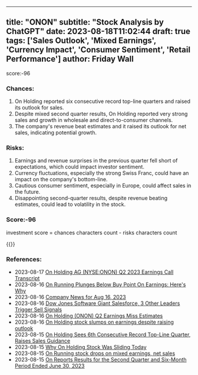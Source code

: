 
---
title: "ONON"
subtitle: "Stock Analysis by ChatGPT"
date: 2023-08-18T11:02:44
draft: true
tags: ['Sales Outlook', 'Mixed Earnings', 'Currency Impact', 'Consumer Sentiment', 'Retail Performance']
author: Friday Wall
---

score:-96
### Chances:
1. On Holding reported six consecutive record top-line quarters and raised its outlook for sales.
2. Despite mixed second quarter results, On Holding reported very strong sales and growth in wholesale and direct-to-consumer channels.
3. The company's revenue beat estimates and it raised its outlook for net sales, indicating potential growth.
### Risks:
1. Earnings and revenue surprises in the previous quarter fell short of expectations, which could impact investor sentiment.
2. Currency fluctuations, especially the strong Swiss Franc, could have an impact on the company's bottom-line.
3. Cautious consumer sentiment, especially in Europe, could affect sales in the future.
4. Disappointing second-quarter results, despite revenue beating estimates, could lead to volatility in the stock.
### Score:-96
investment score = chances characters count - risks characters count

{{<tradingview symbol="NYSE:ONON">}}
### References:
- 2023-08-17 [On Holding AG (NYSE:ONON) Q2 2023 Earnings Call Transcript](https://finance.yahoo.com/news/holding-ag-nyse-onon-q2-125146967.html?.tsrc=rss)
- 2023-08-16 [On Running Plunges Below Buy Point On Earnings: Here's Why](https://finance.yahoo.com/m/02eac5ab-8af8-3cd7-90c2-0bc7e8f292f6/on-running-plunges-below-buy.html?.tsrc=rss)
- 2023-08-16 [Company News for Aug 16, 2023](https://finance.yahoo.com/news/company-news-aug-16-2023-130200412.html?.tsrc=rss)
- 2023-08-16 [Dow Jones Software Giant Salesforce, 3 Other Leaders Trigger Sell Signals](https://finance.yahoo.com/m/00d99896-d9c0-3b20-83dd-c2671ac03c9f/dow-jones-software-giant.html?.tsrc=rss)
- 2023-08-16 [On Holding (ONON) Q2 Earnings Miss Estimates](https://finance.yahoo.com/news/holding-onon-q2-earnings-miss-171010302.html?.tsrc=rss)
- 2023-08-16 [On Holding stock slumps on earnings despite raising outlook](https://finance.yahoo.com/video/holding-stock-slumps-earnings-despite-164039649.html?.tsrc=rss)
- 2023-08-15 [On Holding Sees 6th Consecutive Record Top-Line Quarter, Raises Sales Guidance](https://finance.yahoo.com/news/holding-sees-6th-consecutive-record-155052513.html?.tsrc=rss)
- 2023-08-15 [Why On Holding Stock Was Sliding Today](https://finance.yahoo.com/m/23bc4499-35eb-327b-9c9d-8f0e96688731/why-on-holding-stock-was.html?.tsrc=rss)
- 2023-08-15 [On Running stock drops on mixed earnings, net sales](https://finance.yahoo.com/video/running-stock-drops-mixed-earnings-135803519.html?.tsrc=rss)
- 2023-08-15 [On Reports Results for the Second Quarter and Six-Month Period Ended June 30, 2023](https://finance.yahoo.com/news/reports-results-second-quarter-six-090000138.html?.tsrc=rss)


                